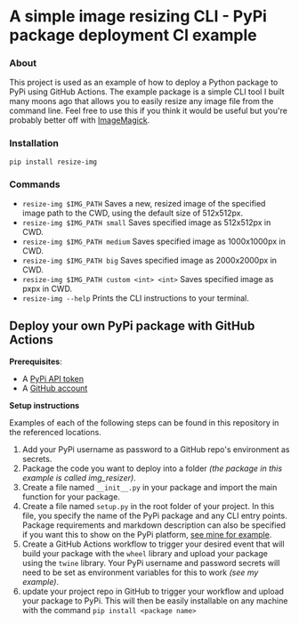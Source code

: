 # A simple image resizing CLI - PyPi package deployment CI example 

### About
This project is used as an example of how to deploy a Python package to PyPi using GitHub Actions. The example package is a simple CLI tool I built many moons ago that allows you to easily resize any image file from the command line. Feel free to use this if you think it would be useful but you're probably better off with [ImageMagick](https://github.com/ImageMagick/ImageMagick).

### Installation 
```
pip install resize-img
```

### Commands
- `resize-img $IMG_PATH` Saves a new, resized image of the specified image path to the CWD, using the default size of 512x512px.
- `resize-img $IMG_PATH small` Saves specified image as 512x512px in CWD.   
- `resize-img $IMG_PATH medium` Saves specified image as 1000x1000px in CWD.
- `resize-img $IMG_PATH big` Saves specified image as 2000x2000px in CWD.
- `resize-img $IMG_PATH custom <int> <int>` Saves specified image as <int>px<int>px in CWD.
- `resize-img --help` Prints the CLI instructions to your terminal.


## Deploy your own PyPi package with GitHub Actions
**Prerequisites**:

- A [PyPi API token](https://pypi.org/manage/account/token/)
- A [GitHub account](https://github.com/join)

**Setup instructions**

Examples of each of the following steps can be found in this repository in the referenced locations.

1. Add your PyPi username as password to a GitHub repo's environment as secrets.
2. Package the code you want to deploy into a folder _(the package in this example is called img_resizer)_.
3. Create a file named `__init__.py` in your package and import the main function for your package.
4. Create a file named `setup.py` in the root folder of your project. In this file, you specify the name of the PyPi package and any CLI entry points. Package requirements and markdown description can also be specified if you want this to show on the PyPi platform, [see mine for example](https://pypi.org/project/resize-img/). 
5. Create a GitHub Actions workflow to trigger your desired event that will build your package with the `wheel` library and upload your package using the `twine` library. Your PyPi username and password secrets will need to be set as environment variables for this to work _(see my example)_.
6. update your project repo in GitHub to trigger your workflow and upload your package to PyPi. This will then be easily installable on any machine with the command `pip install <package name>`





